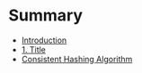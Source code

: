 # Summary

* [Introduction](README.md)
* [1. Title](1_title.md)
* [Consistent Hashing Algorithm](consistent_hashing_algorithm.md)

